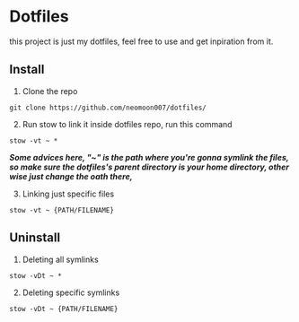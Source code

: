 # Dotfiles
this project is just my dotfiles, feel free to use and get inpiration from it.

## Install
  1. Clone the repo
  ```
  git clone https://github.com/neomoon007/dotfiles/
  ```
  
  2. Run stow to link it
  inside dotfiles repo, run this command
  ```
  stow -vt ~ *
  ```
  ***Some advices here, "~" is the path where you're gonna symlink the files,
  so make sure the dotfiles's parent directory is your home directory,
  other wise just change the oath there,***
  
  3. Linking just specific files
  ```
  stow -vt ~ {PATH/FILENAME}
  ```
  
## Uninstall
  1. Deleting all symlinks
  ```
  stow -vDt ~ *
  ```
  
  2. Deleting specific symlinks
  ```
  stow -vDt ~ {PATH/FILENAME}
  ```
